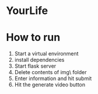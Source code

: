 # YourLife

# How to run
1. Start a virtual environment
2. install dependencies
3. Start flask server
4. Delete contents of img\ folder
5. Enter information and hit submit
6. Hit the generate video button